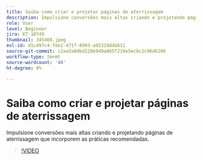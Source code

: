 ```yaml
---
title: Saiba como criar e projetar páginas de aterrissagem
description: Impulsione conversões mais altas criando e projetando páginas de aterrissagem que incorporem as práticas recomendadas.
role: User
level: Beginner
jira: KT-10749
thumbnail: 345468.jpeg
exl-id: d1c497c4-fde2-471f-8993-a95319d4b611
source-git-commit: c2aa5a0dbd22bb949a865f219e5ecbc2c96d6286
workflow-type: tm+mt
source-wordcount: '40'
ht-degree: 0%

---
```


# Saiba como criar e projetar páginas de aterrissagem

Impulsione conversões mais altas criando e projetando páginas de aterrissagem que incorporem as práticas recomendadas.

>[!VIDEO](https://video.tv.adobe.com/v/345468/?quality=12&learn=on)
